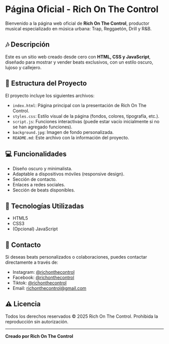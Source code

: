 # Página Oficial - Rich On The Control

Bienvenido a la página web oficial de **Rich On The Control**, productor musical especializado en música urbana: Trap, Reggaetón, Drill y R&B.

## 🎶 Descripción
Este es un sitio web creado desde cero con **HTML, CSS y JavaScript**, diseñado para mostrar y vender beats exclusivos, con un estilo oscuro, lujoso y callejero.

## 📂 Estructura del Proyecto
El proyecto incluye los siguientes archivos:

- `index.html`: Página principal con la presentación de Rich On The Control.
- `styles.css`: Estilo visual de la página (fondos, colores, tipografía, etc.).
- `script.js`: Funciones interactivas (puede estar vacío inicialmente si no se han agregado funciones).
- `background.jpg`: Imagen de fondo personalizada.
- `README.md`: Este archivo con la información del proyecto.

## 💻 Funcionalidades
- Diseño oscuro y minimalista.
- Adaptable a dispositivos móviles (responsive design).
- Sección de contacto.
- Enlaces a redes sociales.
- Sección de beats disponibles.

## 🚀 Tecnologías Utilizadas
- HTML5
- CSS3
- (Opcional) JavaScript

## 📩 Contacto
Si deseas beats personalizados o colaboraciones, puedes contactar directamente a través de:
- Instagram: [@richonthecontrol](https://instagram.com/richonthecontrol)
- Facebook: [@richonthecontrol](https://www.facebook.com/richonthecontrol)
- Tiktok: [@richonthecontrol](https://www.tiktok.com/@richonthecontrol)
- Email: richonthecontrol@gmail.com

## ⚠️ Licencia
Todos los derechos reservados © 2025 Rich On The Control. Prohibida la reproducción sin autorización.

---

**Creado por Rich On The Control**
